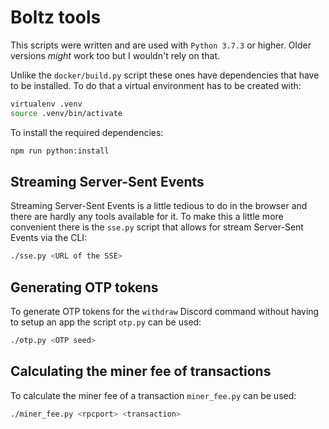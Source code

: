# Boltz tools

This scripts were written and are used with `Python 3.7.3` or higher. Older versions *might* work too but I wouldn't rely on that.

Unlike the `docker/build.py` script these ones have dependencies that have to be installed. To do that a virtual environment has to be created with:

```bash
virtualenv .venv
source .venv/bin/activate
```

To install the required dependencies:

```bash
npm run python:install
```

## Streaming Server-Sent Events

Streaming Server-Sent Events is a little tedious to do in the browser and there are hardly any tools available for it. To make this a little more convenient there is the `sse.py` script that allows for stream Server-Sent Events via the CLI:

```bash
./sse.py <URL of the SSE>
```

## Generating OTP tokens

To generate OTP tokens for the `withdraw` Discord command without having to setup an app the script `otp.py` can be used:

```bash
./otp.py <OTP seed>
```

## Calculating the miner fee of transactions

To calculate the miner fee of a transaction `miner_fee.py` can be used:

```bash
./miner_fee.py <rpcport> <transaction>
```
